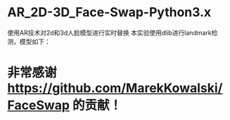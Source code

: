 # AR_2D-3D_Face-Swap-Python3.x
使用AR技术对2d和3d人脸模型进行实时替换
本实验使用dlib进行landmark检测，模型如下：

# 非常感谢 https://github.com/MarekKowalski/FaceSwap 的贡献！

